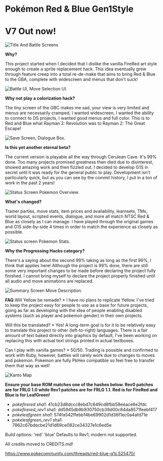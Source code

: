 # Pokémon Red & Blue Gen1Style
#        V7 Out now!

![](https://gitlab.com/xyifer12/firered_gen1style/-/raw/master/ImagesAndStuff/BulkPromoTitleAndBattle.png "Title And Battle Screens")

**Why?**

This project started when I decided that I dislike the vanilla FireRed art style enough to create a sprite replacement hack.
This idea eventually grew through feature creep into a total re-de-make that aims to bring Red & Blue to the GBA, complete with widescreen and menus that don't suck!

![](https://gitlab.com/xyifer12/firered_gen1style/-/raw/master/ImagesAndStuff/BulkPromoTowns.png "Battle UI, Move Selection UI.")

**Why not play a colorization hack?**

The tiny screen of the GBC makes me sad, your view is very limited and menus are necessarily cramped. I wanted widescreen, I wanted the ability to connect to DS projects, I wanted good menus and full color.
This is to Red and Blue what Rayman 2: Revolution was to Rayman 2: The Great Escape!

![](https://gitlab.com/xyifer12/firered_gen1style/-/raw/master/ImagesAndStuff/BulkPromoAdventure.png "Save Screen, Dialogue Box.")

**Is this yet another eternal beta?**

The current version is playable all the way through Cerulean Cave. It's 99% done.
Too many projects promised greatness then died due to disinterest, showed amazing work and then fizzled out.
I decided to develop G1S in secret until it was ready for the general public to play.
Development isn't particularly quick, but as you can see by the commit history, I put in a ton of work in the past 2 years!

![](https://gitlab.com/xyifer12/firered_gen1style/-/raw/master/ImagesAndStuff/BulkPromoMenu.png "Status Screen Pokemon Overview.")

**What's changed?**

Trainer parties, move stats, item prices and availability, learnsets, TMs, world layout, scripted events, dialogue, and more all match NTSC Red & Blue as closely as I can manage. I have played through the original games and G1S side-by-side 4 times in order to match the experience as closely as possible.

![](https://gitlab.com/xyifer12/firered_gen1style/-/raw/master/ImagesAndStuff/BulkPromoPokedex.png "Status screen Pokemon Stats.")

**Why the Progressing Hacks category?**

There's a saying about the second 99% taking as long as the first 99%, I think that applies here!
Although the project is 99% done, there are still some very important changes to be made before declaring the project fully finished. 
I cannot bring myself to declare the project properly finished until all audio and move animations are replaced.

![](https://gitlab.com/xyifer12/firered_gen1style/-/raw/master/ImagesAndStuff/BulkPromoParty.png "Summary Screen Move Description.")

**FAQ**
Will Yellow be remade? * I have no plans to replicate Yellow. I've tried to keep the project easy for people to use as a base for future projects, going as far as developing with the idea of people enabling disabled systems (such as player and pokemon gender) in their own projects.

Will this be translated? *  Yes! A long-term goal is for it to be relatively easy to translate this project to other (left-to-right) languages. There is a fair amount of text baked directly into graphics by default, I've been working on replacing this with actual text strings printed in actual textboxes.

Can I play with vanilla games? * 50/50. Trading is possible and confirmed to work with Ruby, however, battles will rarely work due to changes to moves and pokemon. Pokemon are fully PkHex compatible so feel free to transfer them that way as well!

![](https://gitlab.com/xyifer12/firered_gen1style/-/raw/master/ImagesAndStuff/Overworld_V1.png "Kanto Map")

**Ensure your base ROM matches one of the hashes below. Rev0 patches are for FRLG 1.0 while Rev1 patches are for FRLG 1.1. Red is for FireRed and Blue is for LeafGreen!**
- _pokefirered sha1_: 41cb23d8dccc8ebd7c649cd8fbb58eeace6e2fdc
- _pokefirered_rev1_ sha1: dd5945db9b930750cb39d00c84da8571feebf417
- _pokeleafgreen sha1_: 574fa542ffebb14be69902d1d36f1ec0a4afd71e
- _pokeleafgreen_rev1_ sha1: 7862c67bdecbe21d1d69ce082ce34327e1c6ed5e

Build options: 'red' 'blue'
Defaults to Rev1, modern not supported.

All credits moved to CREDITS.md!

https://www.pokecommunity.com/threads/red-blue-g1s.525470/